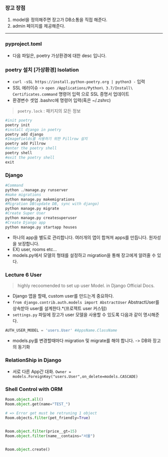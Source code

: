### 장고 장점
1. model을 정의해주면 장고가 DB소통을 직접 해준다.
2. admin 페이지를 제공해준다.
---
### pyproject.toml
- 다음 파일은, poetry 가상환경에 대한 desc 입니다.

### poetry 설치 [가상환경] Isolation
- `curl -sSL https://install.python-poetry.org | python3 -` 입력
- SSL 에러이슈 
    -> `open /Applications/Python\ 3.7/Install\ Certificates.command` 명령어 입력 으로 SSL 증명서 업데이트
- 환경변수 셋업 .bashrc에 명령어 입력(혹은 ~/.zshrc)

>`poetry.lock` : 패키지의 모든 정보

```python
#init poetry
poetry init
#install django in poetry 
poetry add django
#ImageFields를 사용하기 위한 Pillrow 설치
poetry add Pillrow
#enter the poetry shell
poetry shell 
#exit the poetry shell
exit
```

### Django
```python
#Command
python ./manage.py runserver
#make migrations 
python manage.py makemigrations
#Migration DB(update DB, sync with django)
python manage.py migrate
#Create Super User
python manage.py createsuperuser
#Create Django app
python manage.py startapp houses
```
- 하나의 app을 별도로 관리합니다. 여러개의 앱이 합쳐져 apps를 만듭니다. 원자성을 보장합니다.
- EX) user, rooms etc...
- models.py에서 모델의 형태를 설정하고 migration을 통해 장고에게 알려줄 수 있다.

### Lecture 6 User
> highly recoomended to set up user Model. in Django Official Docs.
- Django 앱을 할때, custom user를 만드는게 중요하다.
- `from django.contrib.auth.models import AbstractUser` AbstractUser를 상속받아 user를 설계한다.*(프로젝트 user 커스텀)
- `settings.py` 파일에 장고가 user 모델을 사용할 수 있도록 다음과 같이 명시해준다.
```python
AUTH_USER_MODEL = 'users.User' #AppsName.ClassName
```
- models.py를 변경할때마다 migration 및 migrate를 해야 합니다. -> DB와 장고의 동기화
### RelationShip in Django
- 서로 다른 App간 대화.
`Owner = models.ForeignKey("users.User",on_delete=models.CASCADE)`  

### Shell Control with ORM
```python
Room.object.all()
Room.object.get(name="TEST_")

# => Error get must be retruning 1 object
Room.objects.filter(pet_friendly=True)


Room.object.filter(price__gt=15)
Room.object.filter(name__contains="서울")


Room.object.create()


```